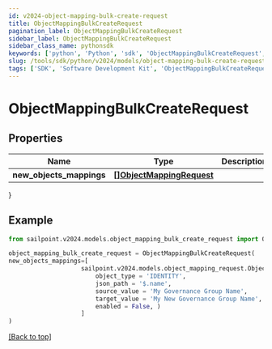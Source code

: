 ```yaml
---
id: v2024-object-mapping-bulk-create-request
title: ObjectMappingBulkCreateRequest
pagination_label: ObjectMappingBulkCreateRequest
sidebar_label: ObjectMappingBulkCreateRequest
sidebar_class_name: pythonsdk
keywords: ['python', 'Python', 'sdk', 'ObjectMappingBulkCreateRequest', 'V2024ObjectMappingBulkCreateRequest'] 
slug: /tools/sdk/python/v2024/models/object-mapping-bulk-create-request
tags: ['SDK', 'Software Development Kit', 'ObjectMappingBulkCreateRequest', 'V2024ObjectMappingBulkCreateRequest']
---
```


# ObjectMappingBulkCreateRequest


## Properties

Name | Type | Description | Notes
------------ | ------------- | ------------- | -------------
**new_objects_mappings** | [**[]ObjectMappingRequest**](object-mapping-request) |  | [required]
}

## Example

```python
from sailpoint.v2024.models.object_mapping_bulk_create_request import ObjectMappingBulkCreateRequest

object_mapping_bulk_create_request = ObjectMappingBulkCreateRequest(
new_objects_mappings=[
                    sailpoint.v2024.models.object_mapping_request.Object Mapping Request(
                        object_type = 'IDENTITY', 
                        json_path = '$.name', 
                        source_value = 'My Governance Group Name', 
                        target_value = 'My New Governance Group Name', 
                        enabled = False, )
                    ]
)

```
[[Back to top]](#) 

